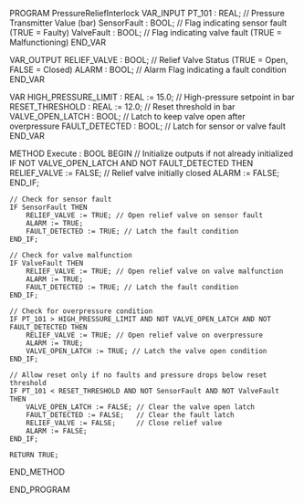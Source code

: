PROGRAM PressureReliefInterlock
VAR_INPUT
    PT_101 : REAL;       // Pressure Transmitter Value (bar)
    SensorFault : BOOL;   // Flag indicating sensor fault (TRUE = Faulty)
    ValveFault : BOOL;    // Flag indicating valve fault (TRUE = Malfunctioning)
END_VAR

VAR_OUTPUT
    RELIEF_VALVE : BOOL;  // Relief Valve Status (TRUE = Open, FALSE = Closed)
    ALARM : BOOL;         // Alarm Flag indicating a fault condition
END_VAR

VAR
    HIGH_PRESSURE_LIMIT : REAL := 15.0;  // High-pressure setpoint in bar
    RESET_THRESHOLD : REAL := 12.0;      // Reset threshold in bar
    VALVE_OPEN_LATCH : BOOL;             // Latch to keep valve open after overpressure
    FAULT_DETECTED : BOOL;               // Latch for sensor or valve fault
END_VAR

METHOD Execute : BOOL
BEGIN
    // Initialize outputs if not already initialized
    IF NOT VALVE_OPEN_LATCH AND NOT FAULT_DETECTED THEN
        RELIEF_VALVE := FALSE; // Relief valve initially closed
        ALARM := FALSE;
    END_IF;

    // Check for sensor fault
    IF SensorFault THEN
        RELIEF_VALVE := TRUE; // Open relief valve on sensor fault
        ALARM := TRUE;
        FAULT_DETECTED := TRUE; // Latch the fault condition
    END_IF;

    // Check for valve malfunction
    IF ValveFault THEN
        RELIEF_VALVE := TRUE; // Open relief valve on valve malfunction
        ALARM := TRUE;
        FAULT_DETECTED := TRUE; // Latch the fault condition
    END_IF;

    // Check for overpressure condition
    IF PT_101 > HIGH_PRESSURE_LIMIT AND NOT VALVE_OPEN_LATCH AND NOT FAULT_DETECTED THEN
        RELIEF_VALVE := TRUE; // Open relief valve on overpressure
        ALARM := TRUE;
        VALVE_OPEN_LATCH := TRUE; // Latch the valve open condition
    END_IF;

    // Allow reset only if no faults and pressure drops below reset threshold
    IF PT_101 < RESET_THRESHOLD AND NOT SensorFault AND NOT ValveFault THEN
        VALVE_OPEN_LATCH := FALSE; // Clear the valve open latch
        FAULT_DETECTED := FALSE;   // Clear the fault latch
        RELIEF_VALVE := FALSE;     // Close relief valve
        ALARM := FALSE;
    END_IF;

    RETURN TRUE;
END_METHOD

END_PROGRAM
